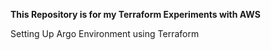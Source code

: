 **This Repository is for my Terraform Experiments with AWS**

Setting Up Argo Environment using Terraform
